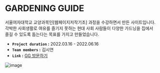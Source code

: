 
# GARDENING GUIDE
서울여자대학교 교양과목인[웹페이지저작기초] 과정을 수강하면서 만든 사이트입니다. 각박한 사회생활로 여유를 즐기지 못하는 현대 사회 사람들이 다양한 가드닝을 집에서 즐길 수 있도록 돕는다는 목표를 가지고 만들었습니다. <br />
- **`Project duration` :** 2022.03.16 - 2022.06.16
- **`Team members` :** 김시연
- **`Link` :** [GG 방문하기](https://rlatldus.github.io/GG-plant/)

![image](https://github.com/rlatldus/GG-plant/assets/122216298/8cdd39fe-85b8-4f9a-a0ec-1c8f03d00bfb)
